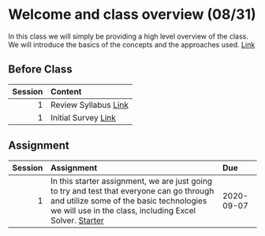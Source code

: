 Welcome and class overview  (08/31)
============================

In this class we will simply be providing a high level overview of the class.  We will introduce the basics of the concepts and the approaches used.  [Link](../../sessions/session1)

## Before Class

|   Session | Content                                                                                                            |
|----------:|:-------------------------------------------------------------------------------------------------------------------|
|         1 | Review Syllabus  [Link](https://github.com/rpi-techfundamentals/ms-website-fall-2020/raw/master/file/syllabus.pdf) |
|         1 | Initial Survey [Link](https://forms.gle/6T7UdT7dZWboufeS7)                                                         |


## Assignment

|   Session | Assignment                                                                                                                                                                                                                                                                                                  | Due        |
|----------:|:------------------------------------------------------------------------------------------------------------------------------------------------------------------------------------------------------------------------------------------------------------------------------------------------------------|:-----------|
|         1 | In this starter assignment, we are just going to try and test that everyone can go through and utilize some of the basic technologies we will use in the class, including Excel Solver. [Starter](https://github.com/rpi-techfundamentals/ms-website-fall-2020/raw/master/files/assignments/01starter.xlsx) | 2020-09-07 |

